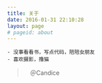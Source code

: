 ```yaml
---
title: 关于
date: 2016-01-31 22:10:28
layout: page
# pageid: about
---
```



    - 没事看看书，写点代码，陪陪女朋友
    - 喜欢摄影，撸猫


>　＠Candice